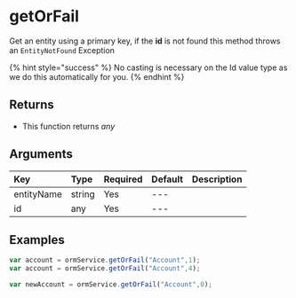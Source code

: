 # getOrFail

Get an entity using a primary key, if the **id** is not found this method throws an `EntityNotFound` Exception

{% hint style="success" %}
No casting is necessary on the Id value type as we do this automatically for you.
{% endhint %}

## Returns

* This function returns _any_

## Arguments

| Key | Type | Required | Default | Description |
| :--- | :--- | :--- | :--- | :--- |
| entityName | string | Yes | --- |  |
| id | any | Yes | --- |  |

## Examples

```javascript
var account = ormService.getOrFail("Account",1);
var account = ormService.getOrFail("Account",4);

var newAccount = ormService.getOrFail("Account",0);
```

